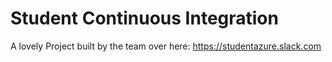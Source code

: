 # Student Continuous Integration 

A lovely Project built by the team over here: https://studentazure.slack.com
